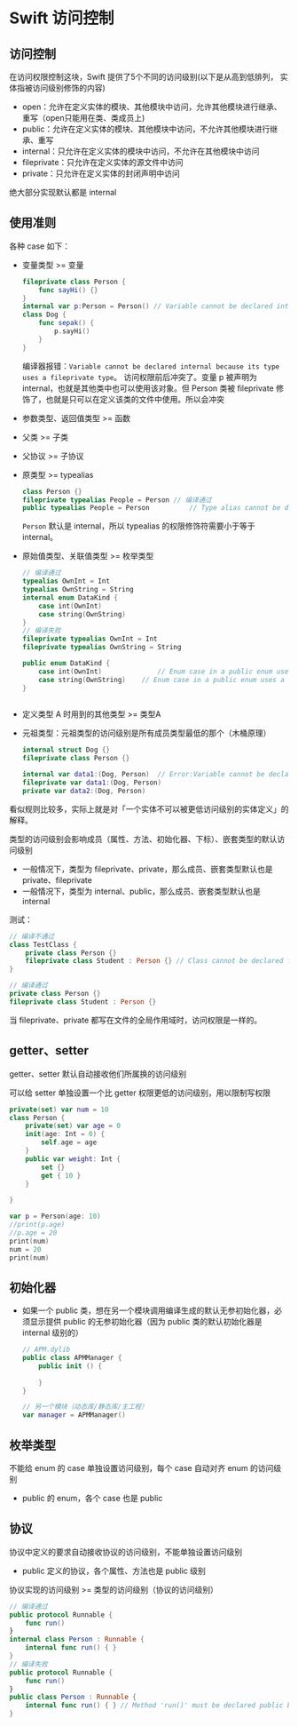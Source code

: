 # Swift 访问控制

## 访问控制

在访问权限控制这块，Swift 提供了5个不同的访问级别(以下是从高到低排列， 实体指被访问级别修饰的内容) 

- open：允许在定义实体的模块、其他模块中访问，允许其他模块进行继承、重写（open只能用在类、类成员上) 
- public：允许在定义实体的模块、其他模块中访问，不允许其他模块进行继承、重写 
- internal：只允许在定义实体的模块中访问，不允许在其他模块中访问 
- fileprivate：只允许在定义实体的源文件中访问 
- private：只允许在定义实体的封闭声明中访问

绝大部分实现默认都是 internal



## 使用准则

各种 case 如下：

- 变量类型 >= 变量

  ```swift
  fileprivate class Person {
      func sayHi() {}
  }
  internal var p:Person = Person() // Variable cannot be declared internal because its type uses a fileprivate type
  class Dog {
      func sepak() {
          p.sayHi()
      }
  }
  ```

  编译器报错：`Variable cannot be declared internal because its type uses a fileprivate type`。 访问权限前后冲突了。变量 p 被声明为 internal，也就是其他类中也可以使用该对象。但 Person 类被 fileprivate 修饰了，也就是只可以在定义该类的文件中使用。所以会冲突

- 参数类型、返回值类型 >= 函数

- 父类 >= 子类

- 父协议 >= 子协议

- 原类型 >= typealias

  ```swift
  class Person {}
  fileprivate typealias People = Person // 编译通过
  public typealias People = Person			// Type alias cannot be declared public because its underlying type uses an internal type
  ```

  `Person` 默认是 internal，所以 typealias 的权限修饰符需要小于等于 internal。

- 原始值类型、关联值类型 >= 枚举类型

  ```swift
  // 编译通过
  typealias OwnInt = Int
  typealias OwnString = String
  internal enum DataKind {
      case int(OwnInt)
      case string(OwnString)
  }
  // 编译失败
  fileprivate typealias OwnInt = Int
  fileprivate typealias OwnString = String
  
  public enum DataKind {
      case int(OwnInt) 				// Enum case in a public enum uses a fileprivate type
      case string(OwnString)	// Enum case in a public enum uses a fileprivate type
  }
   
  ```

- 定义类型 A 时用到的其他类型 >= 类型A

- 元祖类型：元祖类型的访问级别是所有成员类型最低的那个（木桶原理）

  ```swift
  internal struct Dog {}
  fileprivate class Person {}
  
  internal var data1:(Dog, Person)	// Error:Variable cannot be declared internal because its type uses a fileprivate type
  fileprivate var data1:(Dog, Person)
  private var data2:(Dog, Person)  
  ```

看似规则比较多，实际上就是对「一个实体不可以被更低访问级别的实体定义」的解释。



类型的访问级别会影响成员（属性、方法、初始化器、下标）、嵌套类型的默认访问级别

- 一般情况下，类型为 fileprivate、private，那么成员、嵌套类型默认也是 private、fileprivate
- 一般情况下，类型为 internal、public，那么成员、嵌套类型默认也是 internal



测试：

```swift
// 编译不通过
class TestClass {
    private class Person {}
    fileprivate class Student : Person {} // Class cannot be declared fileprivate because its superclass is private
}

// 编译通过
private class Person {}
fileprivate class Student : Person {}
```

当 fileprivate、private 都写在文件的全局作用域时，访问权限是一样的。 





## getter、setter

getter、setter 默认自动接收他们所属换的访问级别

可以给 setter 单独设置一个比 getter 权限更低的访问级别，用以限制写权限

```swift
private(set) var num = 10
class Person {
    private(set) var age = 0
    init(age: Int = 0) {
        self.age = age
    }
    public var weight: Int {
        set {}
        get { 10 }
    }
    
}

var p = Person(age: 10)
//print(p.age)
//p.age = 20
print(num)
num = 20
print(num)
```



## 初始化器

- 如果一个 public 类，想在另一个模块调用编译生成的默认无参初始化器，必须显示提供 public 的无参初始化器（因为 public 类的默认初始化器是 internal 级别的）

  ```swift
  // APM.dylib
  public class APMManager {
      public init () {
      
      }
  }
  
  // 另一个模块（动态库/静态库/主工程）
  var manager = APMManager() 
  ```



## 枚举类型

不能给 enum 的 case 单独设置访问级别，每个 case 自动对齐 enum 的访问级别

- public 的 enum，各个 case 也是 public



## 协议

协议中定义的要求自动接收协议的访问级别，不能单独设置访问级别

- public 定义的协议，各个属性、方法也是 public 级别

协议实现的访问级别  >= 类型的访问级别（协议的访问级别）

```swift
// 编译通过
public protocol Runnable {
    func run()
}
internal class Person : Runnable {
    internal func run() { }
}
// 编译失败
public protocol Runnable {
    func run()
}
public class Person : Runnable {
    internal func run() { } // Method 'run()' must be declared public because it matches a requirement in public protocol 'Runnable'
}
```





